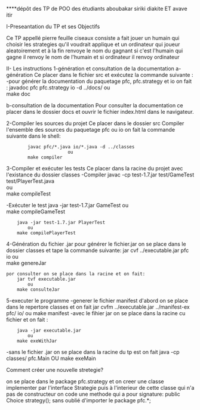 ****dépôt des TP de POO des étudiants aboubakar siriki diakite ET avave itir

I-Preseantation du TP et ses Objectifs

Ce TP appellé pierre feuille ciseaux  consiste a fait jouer un humain qui choisir les strategies qu'il voudrait applique   et un ordinateur qui joueur aleatoirement et à la fin renvoye le nom du gagnant si c'est l'humain qui gagne il renvoy le nom de l'humain et si ordinateur il renvoy ordinateur

II- Les instructions
	1-génération et consultation de la documentation
	a-génération
	Ce placer dans le fichier src et exécutez la commande suivante :
	-pour générer la documentation du paquetage pfc, pfc.strategy et io on fait : 
			javadoc pfc pfc.strategy  io -d ../docs/
				     	ou				
			make doc


b-consultation de la documentation
		Pour consulter la documentation ce placer dans le dossier docs et ouvrir le fichier index.html dans le navigateur.
	
2-Compiler les sources du projet
Ce placer dans le dossier src
Compiler l'ensemble des sources du paquetage pfc ou io on fait la commande suivante dans le shell:

			javac pfc/*.java io/*.java -d ../classes
					       ou							 
			make compiler
			

3-Compiler et exécuter les tests
Ce placer dans la racine du projet avec l'existance du dossier classes
-Compiler
		javac -cp test-1.7.jar test/GameTest test/PlayerTest.java  	                                 
		                        ou				
		make compileTest    

-Exécuter le test
		java -jar test-1.7.jar GameTest
				ou	
		make compileGameTest

		java -jar test-1.7.jar PlayerTest
			ou
		make compilePlayerTest

4-Génération du fichier .jar
	pour générer le fichier.jar on se place dans le dossier classes et tape la commande suivante: 
		jar cvf ../executable.jar pfc io
			ou						
		make genereJar

	por consulter on se place dans la racine et on fait:
		jar tvf executable.jar
			ou	
		make consulteJar

5-executer le programme
	-generer le fichier manifest d'abord
	on se place dans le repertore classes et on fait
		jar cvfm ../executable.jar ../manifest-ex pfc/ io/
				ou
		make manifest
	-avec le fihier jar 
	on se place dans la racine cu fichier et on fait :
		
		java -jar executable.jar
			ou
		make exeWithJar
	
-sans le fichier .jar on se place dans la racine du tp est on fait
		java -cp  classes/ pfc.Main
			OU
		make exeMain


Comment créer une nouvelle stretegie?

on se place dans le package pfc.strategy et on creer une classe implementer par l'interface Strategie puis à l'interieur de cette classe qui n'a pas de constructeur on code une methode qui a pour signature:
	public Choice strategy();
sans oublié d'importer le package pfc.*;


